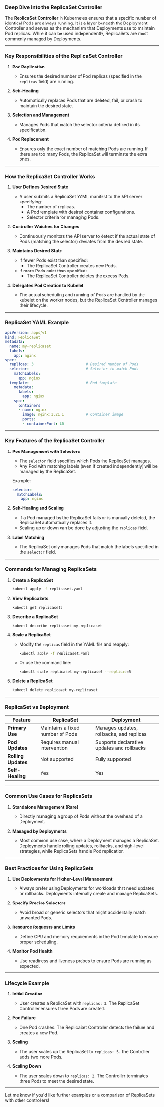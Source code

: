 ### **Deep Dive into the ReplicaSet Controller**

The **ReplicaSet Controller** in Kubernetes ensures that a specific number of identical Pods are always running. It is a layer beneath the Deployment Controller and serves as the mechanism that Deployments use to maintain Pod replicas. While it can be used independently, ReplicaSets are most commonly managed by Deployments.

---

### **Key Responsibilities of the ReplicaSet Controller**

1. **Pod Replication**
   - Ensures the desired number of Pod replicas (specified in the `replicas` field) are running.

2. **Self-Healing**
   - Automatically replaces Pods that are deleted, fail, or crash to maintain the desired state.

3. **Selection and Management**
   - Manages Pods that match the selector criteria defined in its specification.

4. **Pod Replacement**
   - Ensures only the exact number of matching Pods are running. If there are too many Pods, the ReplicaSet will terminate the extra ones.

---

### **How the ReplicaSet Controller Works**

1. **User Defines Desired State**
   - A user submits a ReplicaSet YAML manifest to the API server specifying:
     - The number of replicas.
     - A Pod template with desired container configurations.
     - Selector criteria for managing Pods.

2. **Controller Watches for Changes**
   - Continuously monitors the API server to detect if the actual state of Pods (matching the selector) deviates from the desired state.

3. **Maintains Desired State**
   - If fewer Pods exist than specified:
     - The ReplicaSet Controller creates new Pods.
   - If more Pods exist than specified:
     - The ReplicaSet Controller deletes the excess Pods.

4. **Delegates Pod Creation to Kubelet**
   - The actual scheduling and running of Pods are handled by the kubelet on the worker nodes, but the ReplicaSet Controller manages their lifecycle.

---

### **ReplicaSet YAML Example**

```yaml
apiVersion: apps/v1
kind: ReplicaSet
metadata:
  name: my-replicaset
  labels:
    app: nginx
spec:
  replicas: 3                        # Desired number of Pods
  selector:                          # Selector to match Pods
    matchLabels:
      app: nginx
  template:                          # Pod template
    metadata:
      labels:
        app: nginx
    spec:
      containers:
      - name: nginx
        image: nginx:1.21.1          # Container image
        ports:
        - containerPort: 80
```

---

### **Key Features of the ReplicaSet Controller**

1. **Pod Management with Selectors**
   - The `selector` field specifies which Pods the ReplicaSet manages. 
   - Any Pod with matching labels (even if created independently) will be managed by the ReplicaSet.

   Example:
   ```yaml
   selector:
     matchLabels:
       app: nginx
   ```

2. **Self-Healing and Scaling**
   - If a Pod managed by the ReplicaSet fails or is manually deleted, the ReplicaSet automatically replaces it.
   - Scaling up or down can be done by adjusting the `replicas` field.

3. **Label Matching**
   - The ReplicaSet only manages Pods that match the labels specified in the `selector` field.

---

### **Commands for Managing ReplicaSets**

1. **Create a ReplicaSet**
   ```bash
   kubectl apply -f replicaset.yaml
   ```

2. **View ReplicaSets**
   ```bash
   kubectl get replicasets
   ```

3. **Describe a ReplicaSet**
   ```bash
   kubectl describe replicaset my-replicaset
   ```

4. **Scale a ReplicaSet**
   - Modify the `replicas` field in the YAML file and reapply:
     ```bash
     kubectl apply -f replicaset.yaml
     ```
   - Or use the command line:
     ```bash
     kubectl scale replicaset my-replicaset --replicas=5
     ```

5. **Delete a ReplicaSet**
   ```bash
   kubectl delete replicaset my-replicaset
   ```

---

### **ReplicaSet vs Deployment**

| Feature                | ReplicaSet                        | Deployment                      |
|------------------------|-----------------------------------|---------------------------------|
| **Primary Use**         | Maintains a fixed number of Pods | Manages updates, rollbacks, and replicas |
| **Pod Updates**         | Requires manual intervention     | Supports declarative updates and rollbacks |
| **Rolling Updates**     | Not supported                   | Fully supported                |
| **Self-Healing**        | Yes                              | Yes                            |

---

### **Common Use Cases for ReplicaSets**

1. **Standalone Management (Rare)**
   - Directly managing a group of Pods without the overhead of a Deployment.

2. **Managed by Deployments**
   - Most common use case, where a Deployment manages a ReplicaSet. Deployments handle rolling updates, rollbacks, and high-level strategies, while ReplicaSets handle Pod replication.

---

### **Best Practices for Using ReplicaSets**

1. **Use Deployments for Higher-Level Management**
   - Always prefer using Deployments for workloads that need updates or rollbacks. Deployments internally create and manage ReplicaSets.

2. **Specify Precise Selectors**
   - Avoid broad or generic selectors that might accidentally match unwanted Pods.

3. **Resource Requests and Limits**
   - Define CPU and memory requirements in the Pod template to ensure proper scheduling.

4. **Monitor Pod Health**
   - Use readiness and liveness probes to ensure Pods are running as expected.

---

### **Lifecycle Example**

1. **Initial Creation**
   - User creates a ReplicaSet with `replicas: 3`. The ReplicaSet Controller ensures three Pods are created.

2. **Pod Failure**
   - One Pod crashes. The ReplicaSet Controller detects the failure and creates a new Pod.

3. **Scaling**
   - The user scales up the ReplicaSet to `replicas: 5`. The Controller adds two more Pods.

4. **Scaling Down**
   - The user scales down to `replicas: 2`. The Controller terminates three Pods to meet the desired state.

---

Let me know if you'd like further examples or a comparison of ReplicaSets with other controllers!
